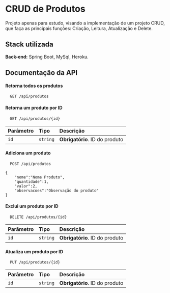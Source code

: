 
# CRUD de Produtos

Projeto apenas para estudo, visando a implementação de um projeto CRUD, que faça as principais funções: Criação, Leitura, Atualização e Delete.


## Stack utilizada

**Back-end:** Spring Boot, MySql, Heroku.

## Documentação da API

#### Retorna todos os produtos

```
  GET /api/produtos
```

#### Retorna um produto por ID

```
  GET /api/produtos/{id}
```

| Parâmetro   | Tipo       | Descrição                                   |
| :---------- | :--------- | :------------------------------------------ |
| `id`      | `string` | **Obrigatório**. ID do produto |

#### Adiciona um produto

```
  POST /api/produtos
```
```
{
    "nome":"Nome Produto",
    "quantidade":1,
    "valor":2,
    "observacoes":"Observação do produto"
}
```
#### Exclui um produto por ID

```
  DELETE /api/produtos/{id}
```

| Parâmetro   | Tipo       | Descrição                                   |
| :---------- | :--------- | :------------------------------------------ |
| `id`      | `string` | **Obrigatório**. ID do produto |

#### Atualiza um produto por ID

```
  PUT /api/produtos/{id}
```

| Parâmetro   | Tipo       | Descrição                                   |
| :---------- | :--------- | :------------------------------------------ |
| `id`      | `string` | **Obrigatório**. ID do produto |
